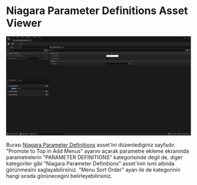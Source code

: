 # Niagara Parameter Definitions Asset Viewer

<img src="../../Dosyalar/Niagara_Parameter_Definitions_Viewer_Ana_Ekran.png">

Burası [Niagara Parameter Definitions](../../Assetler/Niagara%20Parameter%20Definitions) asset'ini düzenlediginiz sayfadır. "Promote to Top in Add Menus" ayarını açarak parametre ekleme ekranında parametrelerin "PARAMETER DEFINITIONS" kategorisinde degil de, diger kategoriler gibi "Niagara Parameter Definitions" asset'inin ismi altında görünmesini saglayabilirsiniz. "Menu Sort Order" ayarı ile de kategorinin hangi sırada görünecegini belirleyebilirsiniz.
